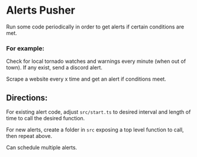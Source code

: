 # Alerts Pusher

Run some code periodically in order to get alerts if certain conditions are met.

### For example:

Check for local tornado watches and warnings every minute (when out of town). If any exist, send a discord alert.

Scrape a website every x time and get an alert if conditions meet.

## Directions:

For existing alert code, adjust `src/start.ts` to desired interval and length of time to call the desired function.

For new alerts, create a folder in `src` exposing a top level function to call, then repeat above.

Can schedule multiple alerts.
